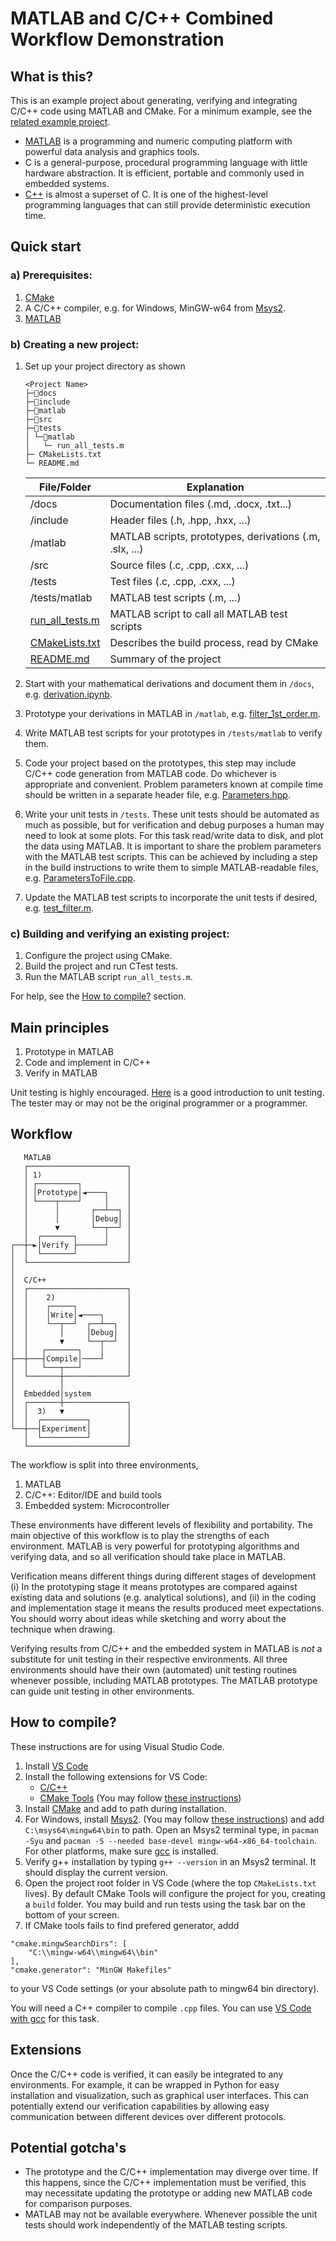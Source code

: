 # **MATLAB and C/C++ Combined Workflow Demonstration** 

## **What is this?**

This is an example project about generating, verifying and integrating C/C++ code using MATLAB and CMake. For a minimum example, see the [related example project](https://github.com/cinaral/matlab_cmake_demo).

- [MATLAB](https://www.mathworks.com/products/matlab.html) is a programming and numeric computing platform with powerful data analysis and graphics tools.
- C is a general-purpose, procedural programming language with little hardware abstraction. It is efficient, portable and commonly used in embedded systems.
- [C++](https://isocpp.org/get-started) is almost a superset of C. It is one of the highest-level programming languages that can still provide deterministic execution time.

## **Quick start**

### a) Prerequisites:
1. [CMake](https://cmake.org/)
2. A C/C++ compiler, e.g. for Windows, MinGW-w64 from [Msys2](https://www.msys2.org/). 
3. [MATLAB](https://www.mathworks.com/products/matlab.html)

### **b) Creating a new project:**
	
1. Set up your project directory as shown
   
	``` 
	<Project Name>
	├─📂docs
	├─📂include
	├─📂matlab
	├─📂src
	├─📂tests
	│ └─📂matlab
	│	└─ run_all_tests.m
	├─ CMakeLists.txt
	└─ README.md
	```
	| File/Folder                                       | Explanation |
	| -                                                 | - |
	| /docs                                             | Documentation files (.md, .docx, .txt...) |
	| /include                                          | Header files (.h, .hpp, .hxx, ...)   |
	| /matlab                                           | MATLAB scripts, prototypes, derivations (.m, .slx, ...)   |
	| /src                                              | Source files (.c, .cpp, .cxx, ...)   |
	| /tests                                            | Test files (.c, .cpp, .cxx, ...)   |
	| /tests/matlab                                     | MATLAB test scripts (.m, ...)   |
	| [run_all_tests.m](./tests/matlab/run_all_tests.m) | MATLAB script to call all MATLAB test scripts |
	| [CMakeLists.txt](CMakeLists.txt)                  | Describes the build process, read by CMake |
	| [README.md](README.md)                            | Summary of the project |

2. Start with your mathematical derivations and document them in  ```/docs```, e.g. [derivation.ipynb](./docs/derivation.ipynb). 
3. Prototype your derivations in MATLAB in ```/matlab```, e.g. [filter_1st_order.m](./matlab/filter_1st_order.m).
4. Write MATLAB test scripts for your prototypes in ```/tests/matlab``` to verify them.
5. Code your project based on the prototypes, this step may include C/C++ code generation from MATLAB code. Do whichever is appropriate and convenient. Problem parameters known at compile time should be written in a separate header file, e.g. [Parameters.hpp](./include/Parameters.hpp).
6. Write your unit tests in ```/tests```. These unit tests should be automated as much as possible, but for verification and debug purposes a human may need to look at some plots. For this task read/write data to disk, and plot the data using MATLAB. It is important to share the problem parameters with the MATLAB test scripts. This can be achieved by including a step in the build instructions to write them to simple MATLAB-readable files, e.g. [ParametersToFile.cpp](./src/ParametersToFile.cpp).
7. Update the MATLAB test scripts to incorporate the unit tests if desired, e.g. [test_filter.m](./tests/matlab/test_filter.m). 

### **c) Building and verifying an existing project:**
1. Configure the project using CMake.
2. Build the project and run CTest tests.
3. Run the MATLAB script ```run_all_tests.m```.
   
For help, see the [How to compile?](#how-to-compile) section.

## **Main principles**

1. Prototype in MATLAB
2. Code and implement in C/C++
3. Verify in MATLAB

Unit testing is highly encouraged. [Here](https://www.boost.org/doc/libs/1_36_0/libs/test/doc/html/tutorials/intro-in-testing.html) is a good introduction to unit testing. The tester may or may not be the original programmer or a programmer.


## **Workflow**

```
   MATLAB
   ┌──────────────────────┐
   │ 1)                   │
   │ ┌─────────┐          │
   │ │Prototype│◄────┐    │
   │ └────┬────┘     │    │
   │      │       ┌──┴──┐ │
   │      │       │Debug│ │
   │      ▼       └──┬──┘ │   
   │  ┌───────┐      │    │
┌──┼─►│Verify ├──────┘    │
│  │  └───────┘           │
│  └──────────────────────┘
│                    
│  C/C++             
│  ┌──────────────────────┐
│  │    2)                │
│  │    ┌─────┐           │
│  │    │Write│◄────┐     │
│  │    └──┬──┘  ┌──┴──┐  │
│  │       │     │Debug│  │
│  │       ▼     └──┬──┘  │
│  │   ┌───────┐    │     │
├──┼───┤Compile│────┘     │
│  │   └───┬───┘          │
│  └───────┼──────────────┘
│          │
│  Embedded│system
│  ┌───────┼──────────────┐
│  │  3)   ▼              │
│  │  ┌──────────┐        │
└──┼──┤Experiment│        │
   │  └──────────┘        │
   └──────────────────────┘
```

The workflow is split into three environments,
1. MATLAB
2. C/C++: Editor/IDE and build tools
3. Embedded system: Microcontroller

These environments have different levels of flexibility and portability. The main objective of this workflow is to play the strengths of each environment. MATLAB is very powerful for prototyping algorithms and verifying data, and so all verification should take place in MATLAB. 

Verification means different things during different stages of development (i) In the prototyping stage it means prototypes are compared against existing data and solutions (e.g. analytical solutions), and (ii) in the coding and implementation stage it means the results produced meet expectations. You should worry about ideas while sketching and worry about the technique when drawing. 


Verifying results from C/C++ and the embedded system in MATLAB is *not* a substitute for unit testing in their respective environments. All three environments should have their own (automated) unit testing routines whenever possible, including MATLAB prototypes. The MATLAB prototype can guide unit testing in other environments. 


## **How to compile?**

These instructions are for using Visual Studio Code.

1. Install [VS Code](https://code.visualstudio.com/)
2. Install the following extensions for VS Code: 
    - [C/C++](https://marketplace.visualstudio.com/items?itemName=ms-vscode.cpptools)
	- [CMake Tools](https://marketplace.visualstudio.com/items?itemName=ms-vscode.cpptools) (You may follow [these instructions](https://code.visualstudio.com/docs/cpp/cmake-linux))
3. Install [CMake](https://cmake.org/) and add to path during installation.
4. For Windows, install [Msys2](https://www.msys2.org/). (You may follow [these instructions](https://code.visualstudio.com/docs/cpp/config-mingw)) and add ```C:\msys64\mingw64\bin``` to path. Open an Msys2 terminal type, in ```pacman -Syu``` and ```pacman -S --needed base-devel mingw-w64-x86_64-toolchain```. For other platforms, make sure [gcc](https://gcc.gnu.org/) is installed.
5. Verify g++ installation by typing ```g++ --version``` in an Msys2 terminal. It should display the current version.
6. Open the project root folder in VS Code (where the top ```CMakeLists.txt``` lives). By default CMake Tools will configure the project for you, creating a ```build``` folder. You may build and run tests using the task bar on the bottom of your screen.
7. If CMake tools fails to find prefered generator, addd 
```	
"cmake.mingwSearchDirs": [
	"C:\\mingw-w64\\mingw64\\bin"
],
"cmake.generator": "MinGW Makefiles"
``` 
to your VS Code settings (or your absolute path to mingw64 bin directory).

You will need a C++ compiler to compile ```.cpp``` files. You can use [VS Code with gcc](https://code.visualstudio.com/docs/languages/cpp) for this task. 


## **Extensions**

Once the C/C++ code is verified, it can easily be integrated to any environments. For example, it can be wrapped in Python for easy installation and visualization, such as graphical user interfaces. This can potentially extend our verification capabilities by allowing easy communication between different devices over different protocols.


## **Potential gotcha's**

- The prototype and the C/C++ implementation may diverge over time. If this happens, since the C/C++ implementation must be verified, this may necessitate updating the prototype or adding new MATLAB code for comparison purposes. 
- MATLAB may not be available everywhere. Whenever possible the unit tests should work independently of the MATLAB testing scripts.
